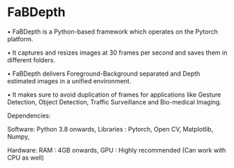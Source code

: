 # FaBDepth

•	FaBDepth is a Python-based framework which operates on the Pytorch platform.

•	It captures and resizes images at 30 frames per second and saves them in different folders.

•	FaBDepth delivers Foreground-Background separated and Depth estimated images in a unified environment.

•	It makes sure to avoid duplication of frames for applications like Gesture Detection, Object Detection, Traffic Surveillance and Bio-medical Imaging. 


Dependencies:

Software:
Python 3.8 onwards,
Libraries : Pytorch, Open CV, Matplotlib, Numpy, 

Hardware:
RAM : 4GB onwards,
GPU : Highly recommended (Can work with CPU as well)

